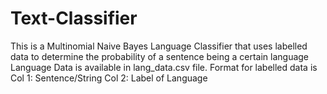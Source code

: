 # Text-Classifier
This is a Multinomial Naive Bayes Language Classifier that uses labelled data to determine the probability of a sentence being a certain language
Language Data is available in lang_data.csv file.
Format for labelled data is 
Col 1: Sentence/String
Col 2: Label of Language
